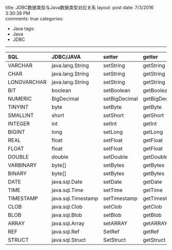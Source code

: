 title: JDBC数据类型与Java数据类型对应关系
layout: post
date: 7/3/2016 3:30:38 PM   
comments: true
categories: 
- Java
tags: 
- Java
- JDBC

---

|SQL|JDBC/JAVA|setter|getter|
|:--|:--|:--|:--|
|VARCHAR|java.lang.String|setString|getString|
|CHAR|java.lang.String|setString|getString|
|LONGVARCHAR|java.lang.String|setString|getString|
|BIT|boolean|setBoolean|getBoolean|
|NUMERIC|BigDecimal|setBigDecimal|getBigDecimal|
|TINYINT|byte|setByte|getByte|
|SMALLINT|short|setShort|getShort|
|INTEGER|int|setInt|getInt|
|BIGINT|long|setLong|getLong|
|REAL|float|setFloat|getFloat|
|FLOAT|float|setFloat|getFloat|
|DOUBLE|double|setDouble|getDouble|
|VARBINARY|byte[]|setBytes|getBytes|
|BINARY|byte[]|setBytes|getBytes|
|DATE|java.sql.Date|setDate|getDate|
|TIME|java.sql.Time|setTime|getTime|
|TIMESTAMP|java.sql.Timestamp|setTimestamp|getTimestamp|
|CLOB|java.sql.Clob|setClob|getClob|
|BLOB|java.sql.Blob|setBlob|getBlob|
|ARRAY|	java.sql.Array|setARRAY|getARRAY|
|REF|java.sql.Ref|SetRef|getRef|
|STRUCT|java.sql.Struct|SetStruct|getStruct|
